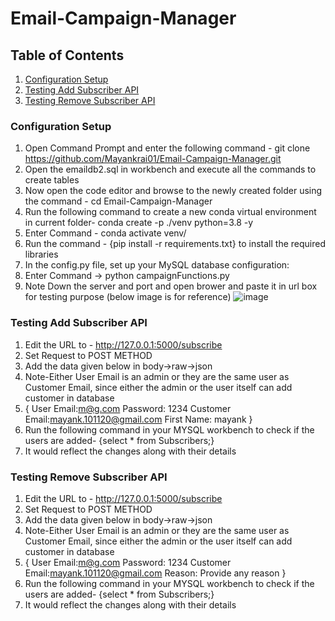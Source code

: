 # Email-Campaign-Manager

## Table of Contents
1. [Configuration Setup](#configuration-setup)
2. [Testing Add Subscriber API](#testing-add-user-api)
3. [Testing Remove Subscriber API](#testing-delete-movies-api)


### Configuration Setup
1) Open Command Prompt and  enter the following command - git clone https://github.com/Mayankrai01/Email-Campaign-Manager.git
2) Open the emaildb2.sql in workbench and execute all the commands to create tables
3) Now open the code editor and browse to the newly created folder using the command - cd Email-Campaign-Manager
4) Run the following command to create a new conda virtual environment in current folder- conda create -p ./venv python=3.8 -y
5) Enter Command - conda activate venv/
6) Run the command - {pip install -r requirements.txt} to install the required libraries
7) In the config.py file, set up your MySQL database configuration:
8) Enter Command -> python campaignFunctions.py
9) Note Down the server and port and open brower and paste it in url box for testing purpose (below image is for reference)
![image](https://github.com/Mayankrai01/Email-Campaign-Manager/assets/103130321/bb456abf-23b6-4885-8f47-17e8278f3995)



### Testing Add Subscriber API
1) Edit the URL to - http://127.0.0.1:5000/subscribe
2) Set Request to POST METHOD
3) Add the data given below in body->raw->json
4) Note-Either User Email is an admin or they are the same user as Customer Email, since either the admin or the user itself can add customer in database
5) {
    User Email:m@g.com
    Password: 1234
    Customer Email:mayank.101120@gmail.com
    First Name: mayank
  }
6) Run the following command in your MYSQL workbench to check if the users are added- {select * from Subscribers;}
7) It would reflect the changes along with their details

### Testing Remove Subscriber API
1) Edit the URL to - http://127.0.0.1:5000/subscribe
2) Set Request to POST METHOD
3) Add the data given below in body->raw->json
4) Note-Either User Email is an admin or they are the same user as Customer Email, since either the admin or the user itself can add customer in database
5) {
    User Email:m@g.com
    Password: 1234
    Customer Email:mayank.101120@gmail.com
    Reason: Provide any reason
  }
6) Run the following command in your MYSQL workbench to check if the users are added- {select * from Subscribers;}
7) It would reflect the changes along with their details
